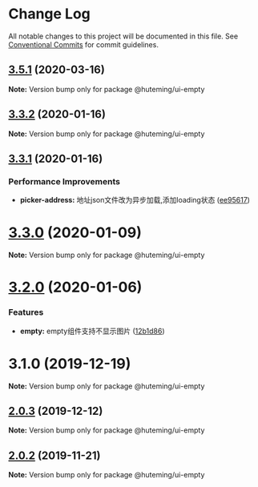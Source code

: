 # Change Log

All notable changes to this project will be documented in this file.
See [Conventional Commits](https://conventionalcommits.org) for commit guidelines.

## [3.5.1](https://github.com/huteming/huteming-ui/compare/v3.5.0...v3.5.1) (2020-03-16)

**Note:** Version bump only for package @huteming/ui-empty





## [3.3.2](https://github.com/huteming/huteming-ui/compare/v3.3.1...v3.3.2) (2020-01-16)

**Note:** Version bump only for package @huteming/ui-empty





## [3.3.1](https://github.com/huteming/huteming-ui/compare/v3.3.0...v3.3.1) (2020-01-16)


### Performance Improvements

* **picker-address:** 地址json文件改为异步加载,添加loading状态 ([ee95617](https://github.com/huteming/huteming-ui/commit/ee956178ffe0abd48d7b74a9412dd72b5af2b638))





# [3.3.0](https://github.com/huteming/huteming-ui/compare/v3.2.0...v3.3.0) (2020-01-09)

**Note:** Version bump only for package @huteming/ui-empty





# [3.2.0](https://github.com/huteming/huteming-ui/compare/v3.1.0...v3.2.0) (2020-01-06)


### Features

* **empty:** empty组件支持不显示图片 ([12b1d86](https://github.com/huteming/huteming-ui/commit/12b1d86312a2b1a6ea0d88e13a16db0a7f02d0ed))





# 3.1.0 (2019-12-19)

**Note:** Version bump only for package @huteming/ui-empty





## [2.0.3](https://github.com/huteming/huteming-ui/compare/@huteming/ui-empty@2.0.2...@huteming/ui-empty@2.0.3) (2019-12-12)

**Note:** Version bump only for package @huteming/ui-empty





## [2.0.2](https://github.com/huteming/huteming-ui/compare/@huteming/ui-empty@2.0.1...@huteming/ui-empty@2.0.2) (2019-11-21)

**Note:** Version bump only for package @huteming/ui-empty
